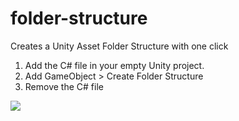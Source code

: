 # folder-structure
Creates a Unity Asset Folder Structure with one click

1. Add the C# file in your empty Unity project.
2. Add GameObject > Create Folder Structure
3. Remove the C# file

![](http://karenboerner.de/folderstructure.gif)


